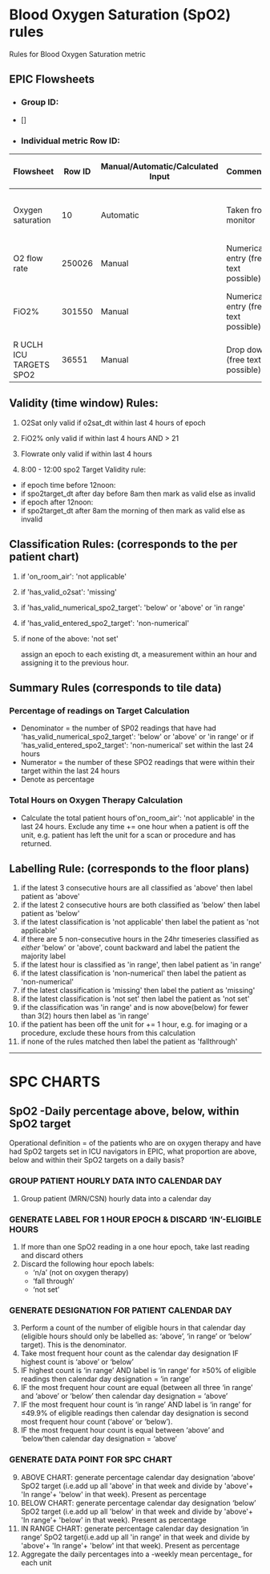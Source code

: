 # Blood Oxygen Saturation (SpO2) rules 
Rules for Blood Oxygen Saturation metric


## EPIC Flowsheets

* ### Group ID:
-  [] 

* ### Individual metric Row ID:
| Flowsheet | Row ID | Manual/Automatic/Calculated Input | Comments | Expected documentation frequency|
  |-|-|-|-|-|
  |Oxygen saturation|10|Automatic| Taken from monitor| Hourly (varies according to patient's clinical condition)|
  |O2 flow rate| 250026| Manual | Numerical entry (free text possible)| Hourly only if FiO2 not documented|
  |FiO2%|301550|Manual| Numerical entry (free text possible)| Usually Hourly (Vaires according to clincial condition|
  |R UCLH ICU TARGETS SPO2|36551| Manual| Drop down (free text possible)| minimum once per day between 0800 and 1200|

## Validity (time window) Rules: 

1. O2Sat only valid if o2sat_dt within last 4 hours of epoch 

2. FiO2% only valid if within last 4 hours AND > 21	 

3. Flowrate only valid if within last 4 hours	 

4. 8:00 - 12:00 spo2 Target Validity rule: 
- if epoch time before 12noon: 
- if spo2target_dt after day before 8am then mark as valid else as invalid 
- if epoch after 12noon: 
- if spo2target_dt after 8am the morning of then mark as valid else as invalid 



## Classification Rules: (corresponds to the per patient chart) 

1. if 'on_room_air': 'not applicable'
2. if 'has_valid_o2sat': 'missing'
3. if  'has_valid_numerical_spo2_target': 'below' or 'above' or 'in range' 
4. if 'has_valid_entered_spo2_target': 'non-numerical'
5. if none of the above:  'not set'

   assign an epoch to each existing dt, a measurement within an hour and assigning it to the previous hour. 


## Summary Rules (corresponds to tile data)

### Percentage of readings on Target Calculation

- Denominator = the number of SP02 readings that have had 'has_valid_numerical_spo2_target': 'below' or 'above' or 'in range' 
or if 'has_valid_entered_spo2_target': 'non-numerical' set within the last 24 hours
- Numerator = the number of these SPO2 readings that were within their target within the last 24 hours
- Denote as percentage

### Total Hours on Oxygen Therapy Calculation
  
- Calculate the total patient hours of'on_room_air': 'not applicable' in the last 24 hours. Exclude any time += one hour when a patient is off the unit, e.g. patient has left the unit for a scan or procedure and has returned. 

## Labelling Rule: (corresponds to the floor plans)     

 1. if the latest 3 consecutive hours are all classified as 'above' then label patient as 'above' 
 2. if the latest 2 consecutive hours are both classified as 'below' then label patient as 'below'            
 3. if the latest classification is 'not applicable' then label the patient as 'not applicable' 
 4. if there are 5 non-consecutive hours in the 24hr timeseries classified as *either* 'below' or 'above', count backward and label the patient the majority label 
 5. if the latest hour is classified as 'in range', then label patient as 'in range' 
 6. if the latest classification is 'non-numerical' then label the patient as 'non-numerical' 
 7. if the latest classification is 'missing' then label the patient as 'missing' 
 8. if the latest classification is 'not set' then label the patient as 'not set' 
 9. if the classification was 'in range' and is now above(below) for fewer than 3(2) hours then label as 'in range'
 10. if the patient has been off the unit for += 1 hour, e.g. for imaging or a procedure, exclude these hours from this calculation
 11. if none of the rules matched then label the patient as 'fallthrough'

---
# SPC CHARTS
## SpO2 -Daily percentage above, below, within SpO2 target
Operational definition = of the patients who are on oxygen therapy and have had SpO2 targets set in ICU navigators in EPIC, what proportion are above, below and within their SpO2 targets on a daily basis? 

### GROUP PATIENT HOURLY DATA INTO CALENDAR DAY 
1. Group patient (MRN/CSN) hourly data into a calendar day
   
### GENERATE LABEL FOR 1 HOUR EPOCH & DISCARD ‘IN’-ELIGIBLE HOURS 
1. If more than one SpO2 reading in a one hour epoch, take last reading and discard others 
2. Discard the following hour epoch labels:
     - ‘n/a’ (not on oxygen therapy)
     - ‘fall through’
     - ‘not set’
  
### GENERATE DESIGNATION FOR PATIENT CALENDAR DAY 
3. Perform a count of the number of eligible hours in that calendar day (eligible hours should only be labelled as: ‘above’, ‘in range’ or ‘below’ target). This is the denominator. 
4. Take most frequent hour count as the calendar day designation IF highest count is ‘above’ or ‘below’ 
5. IF highest count is ‘in range’ AND label is ‘in range’ for ≥50% of eligible readings then calendar day designation = ‘in range’ 
6. IF the most frequent hour count are equal (between all three ‘in range’ and ‘above’ or ‘below’ then calendar day designation = ‘above’ 
7. IF the most frequent hour count is ‘in range’ AND label is ‘in range’ for ≤49.9% of eligible readings then calendar day designation is second most frequent hour count (‘above’ or ‘below’).  
8. IF the most frequent hour count is equal between ‘above’ and ‘below’then calendar day designation = ‘above’

### GENERATE DATA POINT FOR SPC CHART 
9. ABOVE CHART: generate percentage calendar day designation ‘above’ SpO2 target (i.e.add up all 'above' in that week and divide by 'above'+ 'In range'+ 'below' in that week). Present as percentage
10. BELOW CHART: generate percentage calendar day designation ‘below’ SpO2 target (i.e.add up all 'below' in that week and divide by 'above'+ 'In range'+ 'below' in that week). Present as percentage
11. IN RANGE CHART: generate percentage calendar day designation ‘in range’ SpO2 target(i.e.add up all 'in range' in that week and divide by 'above'+ 'In range'+ 'below' int that week). Present as percentage
12. Aggregate the daily percentages into a -weekly mean percentage_ for each unit 

 
